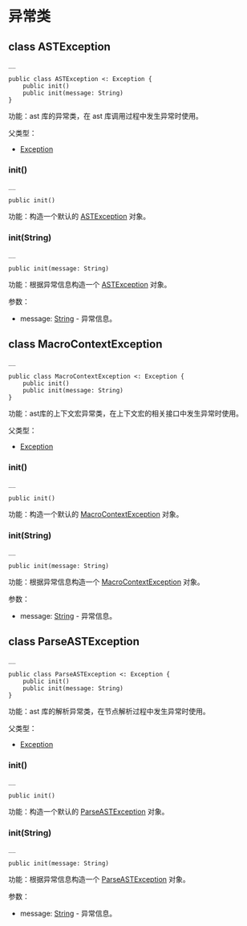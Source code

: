
# 异常类

## class ASTException
    
    __
    
    public class ASTException <: Exception {
        public init()
        public init(message: String)
    }
    
功能：ast 库的异常类，在 ast 库调用过程中发生异常时使用。

父类型：

  * [Exception](https://docs.cangjie-lang.cn/docs/1.0.1/libs/std/core/core_package_api/core_package_exceptions.html#class-exception)

### init\(\)
    
    __
    
    public init()
    
功能：构造一个默认的 [ASTException](https://docs.cangjie-lang.cn/docs/1.0.1/libs/std/ast/ast_package_api/ast_package_exceptions.html#class-astexception) 对象。

### init\(String\)
    
    __
    
    public init(message: String)
    
功能：根据异常信息构造一个 [ASTException](https://docs.cangjie-lang.cn/docs/1.0.1/libs/std/ast/ast_package_api/ast_package_exceptions.html#class-astexception) 对象。

参数：

  * message: [String](https://docs.cangjie-lang.cn/docs/1.0.1/libs/std/core/core_package_api/core_package_structs.html#struct-string) \- 异常信息。

## class MacroContextException
    
    __
    
    public class MacroContextException <: Exception {
        public init()
        public init(message: String)
    }
    
功能：ast库的上下文宏异常类，在上下文宏的相关接口中发生异常时使用。

父类型：

  * [Exception](https://docs.cangjie-lang.cn/docs/1.0.1/libs/std/core/core_package_api/core_package_exceptions.html#class-exception)

### init\(\)
    
    __
    
    public init()
    
功能：构造一个默认的 [MacroContextException](https://docs.cangjie-lang.cn/docs/1.0.1/libs/std/ast/ast_package_api/ast_package_exceptions.html#class-macrocontextexception) 对象。

### init\(String\)
    
    __
    
    public init(message: String)
    
功能：根据异常信息构造一个 [MacroContextException](https://docs.cangjie-lang.cn/docs/1.0.1/libs/std/ast/ast_package_api/ast_package_exceptions.html#class-macrocontextexception) 对象。

参数：

  * message: [String](https://docs.cangjie-lang.cn/docs/1.0.1/libs/std/core/core_package_api/core_package_structs.html#struct-string) \- 异常信息。

## class ParseASTException
    
    __
    
    public class ParseASTException <: Exception {
        public init()
        public init(message: String)
    }
    
功能：ast 库的解析异常类，在节点解析过程中发生异常时使用。

父类型：

  * [Exception](https://docs.cangjie-lang.cn/docs/1.0.1/libs/std/core/core_package_api/core_package_exceptions.html#class-exception)

### init\(\)
    
    __
    
    public init()
    
功能：构造一个默认的 [ParseASTException](https://docs.cangjie-lang.cn/docs/1.0.1/libs/std/ast/ast_package_api/ast_package_exceptions.html#class-parseastexception) 对象。

### init\(String\)
    
    __
    
    public init(message: String)
    
功能：根据异常信息构造一个 [ParseASTException](https://docs.cangjie-lang.cn/docs/1.0.1/libs/std/ast/ast_package_api/ast_package_exceptions.html#class-parseastexception) 对象。

参数：

  * message: [String](https://docs.cangjie-lang.cn/docs/1.0.1/libs/std/core/core_package_api/core_package_structs.html#struct-string) \- 异常信息。